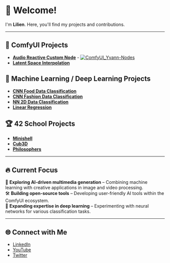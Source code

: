 # 👋 Welcome!  
I'm **Lilien**. Here, you'll find my projects and contributions.

---

## 🔧 **ComfyUI Projects**
- **[Audio Reactive Custom Node](https://github.com/yvann-ba/ComfyUI_Yvann-Nodes)** - [![ComfyUI_Yvann-Nodes](https://img.shields.io/github/stars/yvann-ba/ComfyUI_Yvann-Nodes?style=social)](https://github.com/yvann-ba/ComfyUI_Yvann-Nodes)  
- **[Latent Space Interpolation](https://github.com/Lilien86/Comfyui_Lilien)**

## 🤖 **Machine Learning / Deep Learning Projects**
- **[CNN Food Data Classification](https://github.com/Lilien86/Food_Wars_Dataset)**
- **[CNN Fashion Data Classification](https://github.com/Lilien86/Fashion_Computer_Vision)**
- **[NN 2D Data Classification](https://github.com/Lilien86/Neural_Network_Classification)**
- **[Linear Regression](https://github.com/Lilien86/Linear_Regression_Model)**

## 🏆 **42 School Projects**
- **[Minishell](https://github.com/Lilien86?tab=repositories)**  
- **[Cub3D](https://github.com/Lilien86/Cube_3d)**  
- **[Philosophers](https://github.com/Lilien86/Philosophers)**  

---

## 🔥 Current Focus
🚀 **Exploring AI-driven multimedia generation** – Combining machine learning with creative applications in image and video processing.  
🛠️ **Building open-source tools** – Developing user-friendly AI tools within the ComfyUI ecosystem.  
🎯 **Expanding expertise in deep learning** – Experimenting with neural networks for various classification tasks.

---

## 🌐 Connect with Me
- [LinkedIn](https://www.linkedin.com/in/lilien-auger-93b1b2258/)
- [YouTube](https://www.youtube.com/channel/UCxgptCB1LLyliuXIEvfGAqw)
- [Twitter](https://x.com/Lilien_RIG)
